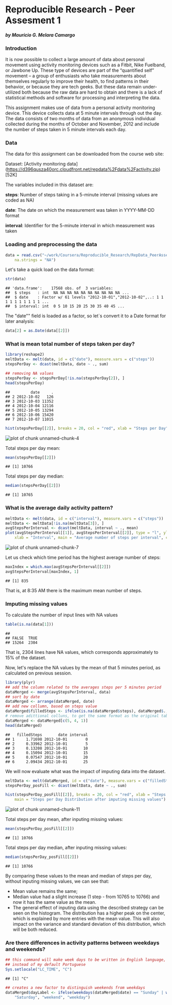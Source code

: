 Reproducible Research - Peer Assesment 1
========================================================
#### *by Mauricio G. Melara Camargo*

### Introduction

It is now possible to collect a large amount of data about personal movement using activity monitoring devices such as a Fitbit, Nike Fuelband, or Jawbone Up. These type of devices are part of the “quantified self” movement – a group of enthusiasts who take measurements about themselves regularly to improve their health, to find patterns in their behavior, or because they are tech geeks. But these data remain under-utilized both because the raw data are hard to obtain and there is a lack of statistical methods and software for processing and interpreting the data.

This assignment makes use of data from a personal activity monitoring device. This device collects data at 5 minute intervals through out the day. The data consists of two months of data from an anonymous individual collected during the months of October and November, 2012 and include the number of steps taken in 5 minute intervals each day.

### Data

The data for this assignment can be downloaded from the course web site:

Dataset: [Activity monitoring data] (https://d396qusza40orc.cloudfront.net/repdata%2Fdata%2Factivity.zip) [52K]

The variables included in this dataset are:

**steps**: Number of steps taking in a 5-minute interval (missing values are coded as NA)

**date**: The date on which the measurement was taken in YYYY-MM-DD format

**interval**: Identifier for the 5-minute interval in which measurement was taken

### Loading and preprocessing the data

```r
data = read.csv("~/work/Coursera/Reproducible_Research/RepData_PeerAssessment1/activity.csv", 
    na.strings = "NA")
```


Let's take a quick load on the data format:

```r
str(data)
```

```
## 'data.frame':	17568 obs. of  3 variables:
##  $ steps   : int  NA NA NA NA NA NA NA NA NA NA ...
##  $ date    : Factor w/ 61 levels "2012-10-01","2012-10-02",..: 1 1 1 1 1 1 1 1 1 1 ...
##  $ interval: int  0 5 10 15 20 25 30 35 40 45 ...
```


The "date"" field is loaded as a factor, so let`s convert it to a Date format for later analysis:

```r
data[2] = as.Date(data[[2]])
```



### What is mean total number of steps taken per day?

```r
library(reshape2)
meltData <- melt(data, id = c("date"), measure.vars = c("steps"))
stepsPerDay <- dcast(meltData, date ~ ., sum)

## removing NA values
stepsPerDay <- stepsPerDay[!is.na(stepsPerDay[2]), ]
head(stepsPerDay)
```

```
##         date     .
## 2 2012-10-02   126
## 3 2012-10-03 11352
## 4 2012-10-04 12116
## 5 2012-10-05 13294
## 6 2012-10-06 15420
## 7 2012-10-07 11015
```

```r
hist(stepsPerDay[[2]], breaks = 20, col = "red", xlab = "Steps per Day", main = "Steps per Day Distribution")
```

![plot of chunk unnamed-chunk-4](figure/unnamed-chunk-4.png) 


Total steps per day mean:

```r
mean(stepsPerDay[[2]])
```

```
## [1] 10766
```


Total steps per day median:

```r
median(stepsPerDay[[2]])
```

```
## [1] 10765
```


### What is the average daily activity pattern?

```r
meltData <- melt(data, id = c("interval"), measure.vars = c("steps"))
meltData <- meltData[!is.na(meltData[3]), ]
avgStepsPerInterval <- dcast(meltData, interval ~ ., mean)
plot(avgStepsPerInterval[[1]], avgStepsPerInterval[[2]], type = "l", ylab = "Average number of steps", 
    xlab = "Interval", main = "Average number of steps per interval", col = "red")
```

![plot of chunk unnamed-chunk-7](figure/unnamed-chunk-7.png) 


Let us check which time period has the highest average number of steps:

```r
maxIndex = which.max(avgStepsPerInterval[[2]])
avgStepsPerInterval[maxIndex, 1]
```

```
## [1] 835
```


That is, at 8:35 AM there is the maximum mean number of steps.

### Imputing missing values
To calculate the number of input lines with NA values


```r
table(is.na(data[1]))
```

```
## 
## FALSE  TRUE 
## 15264  2304
```


That is, 2304 lines have NA values, which corresponds approximately to 15% of the dataset.

Now, let's replace the NA values by the mean of that 5 minutes period, as calculated on previous session.


```r
library(plyr)
## add the column related to the averages steps per 5 minutes period
dataMerged <- merge(avgStepsPerInterval, data)
## sort by date
dataMerged <- arrange(dataMerged, date)
## add new collumn, based on steps value
dataMerged$filledSteps <- ifelse(is.na(dataMerged$steps), dataMerged$., dataMerged$steps)
# remove adittional colluns, to get the same format as the original table
dataMerged <- dataMerged[c(5, 4, 1)]
head(dataMerged)
```

```
##   filledSteps       date interval
## 1     1.71698 2012-10-01        0
## 2     0.33962 2012-10-01        5
## 3     0.13208 2012-10-01       10
## 4     0.15094 2012-10-01       15
## 5     0.07547 2012-10-01       20
## 6     2.09434 2012-10-01       25
```


We will now evaluate what was the impact of imputing data into the dataset.


```r
meltData <- melt(dataMerged, id = c("date"), measure.vars = c("filledSteps"))
stepsPerDay_posFill <- dcast(meltData, date ~ ., sum)

hist(stepsPerDay_posFill[[2]], breaks = 20, col = "red", xlab = "Steps per Day", 
    main = "Steps per Day Distribution after imputing missing values")
```

![plot of chunk unnamed-chunk-11](figure/unnamed-chunk-11.png) 


Total steps per day mean, after inputing missing values:

```r
mean(stepsPerDay_posFill[[2]])
```

```
## [1] 10766
```


Total steps per day median, after inputing missing values:

```r
median(stepsPerDay_posFill[[2]])
```

```
## [1] 10766
```


By comparing these values to the mean and median of steps per day, without inputing missing values, we can see that:
- Mean value remains the same;
- Median value had a slight increase (1 step - from 10765 to 10766) and now it has the same value as the mean.
- The general effect of inputing data using the described strategy can be seen on the histogram. The distribution has a higher peak on the center, which is explained by more entries with the mean value. This will also impact on the variance and standard deviation of this distribution, which will be both reduced.

### Are there differences in activity patterns between weekdays and weekends?


```r
## this command will make week days to be written in English language,
## instead of my default Portuguese
Sys.setlocale("LC_TIME", "C")
```

```
## [1] "C"
```

```r
## creates a new factor to distinguish weekends from weekdays
dataMerged$dayLabel <- ifelse(weekdays(dataMerged$date) == "Sunday" | weekdays(dataMerged$date) == 
    "Saturday", "weekend", "weekday")

```



